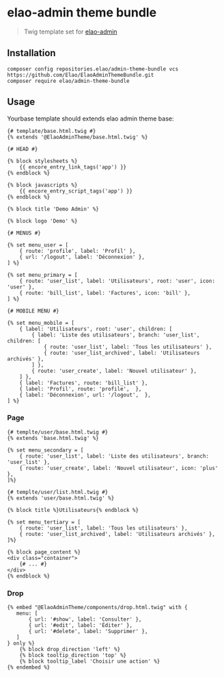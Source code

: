 # elao-admin theme bundle

> Twig template set for [elao-admin](https://github.com/Elao/elao-admin)

## Installation

    composer config repositories.elao/admin-theme-bundle vcs https://github.com/Elao/ElaoAdminThemeBundle.git
    composer require elao/admin-theme-bundle

## Usage

Yourbase template should extends elao admin theme base:

```twig
{# template/base.html.twig #}
{% extends '@ElaoAdminTheme/base.html.twig' %}

{# HEAD #}

{% block stylesheets %}
    {{ encore_entry_link_tags('app') }}
{% endblock %}

{% block javascripts %}
    {{ encore_entry_script_tags('app') }}
{% endblock %}

{% block title 'Demo Admin' %}

{% block logo 'Demo' %}

{# MENUS #}

{% set menu_user = [
    { route: 'profile', label: 'Profil' },
    { url: '/logout', label: 'Déconnexion' },
] %}

{% set menu_primary = [
    { route: 'user_list', label: 'Utilisateurs', root: 'user', icon: 'user' },
    { route: 'bill_list', label: 'Factures', icon: 'bill' },
] %}

{# MOBILE MENU #}

{% set menu_mobile = [
    { label: 'Utilisateurs', root: 'user', children: [
        { label: 'Liste des utilisateurs', branch: 'user_list', children: [
            { route: 'user_list', label: 'Tous les utilisateurs' },
            { route: 'user_list_archived', label: 'Utilisateurs archivés' },
        ] },
        { route: 'user_create', label: 'Nouvel utilisateur' },
    ] },
    { label: 'Factures', route: 'bill_list' },
    { label: 'Profil', route: 'profile',  },
    { label: 'Déconnexion', url: '/logout',  },
] %}
```

### Page

```twig
{# templte/user/base.html.twig #}
{% extends 'base.html.twig' %}

{% set menu_secondary = [
    { route: 'user_list', label: 'Liste des utilisateurs', branch: 'user_list' },
    { route: 'user_create', label: 'Nouvel utilisateur', icon: 'plus' },
]%}
```

```twig
{# templte/user/list.html.twig #}
{% extends 'user/base.html.twig' %}

{% block title %}Utilisateurs{% endblock %}

{% set menu_tertiary = [
    { route: 'user_list', label: 'Tous les utilisateurs' },
    { route: 'user_list_archived', label: 'Utilisateurs archivés' },
]%}

{% block page_content %}
<div class="container">
    {# ... #}
</div>
{% endblock %}
```

### Drop

```twig
{% embed "@ElaoAdminTheme/components/drop.html.twig" with {
   menu: [
       { url: '#show', label: 'Consulter' },
       { url: '#edit', label: 'Éditer' },
       { url: '#delete', label: 'Supprimer' },
   ]
} only %}
    {% block drop_direction 'left' %}
    {% block tooltip_direction 'top' %}
    {% block tooltip_label 'Choisir une action' %}
{% endembed %}
```

